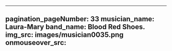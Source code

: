 ------
pagination_pageNumber: 33
musician_name: Laura-Mary
band_name: Blood Red Shoes.
img_src: images/musician0035.png
onmouseover_src: 
------